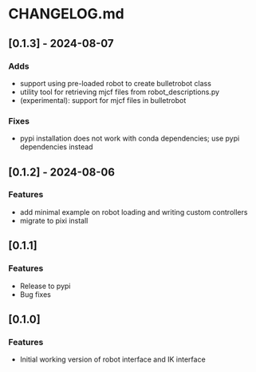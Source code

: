 # CHANGELOG.md

## [0.1.3] - 2024-08-07

### Adds

- support using pre-loaded robot to create bulletrobot class
- utility tool for retrieving mjcf files from robot_descriptions.py
- (experimental): support for mjcf files in bulletrobot

### Fixes

- pypi installation does not work with conda dependencies; use pypi dependencies instead

## [0.1.2] - 2024-08-06

### Features

- add minimal example on robot loading and writing custom controllers
- migrate to pixi install

## [0.1.1]

### Features

- Release to pypi
- Bug fixes

## [0.1.0]

### Features

- Initial working version of robot interface and IK interface

